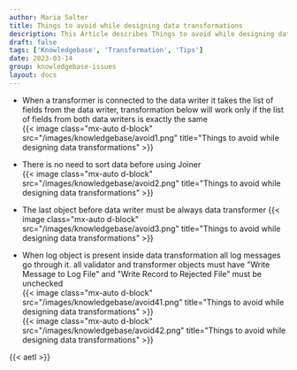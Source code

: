 ```yaml
---
author: Maria Salter
title: Things to avoid while designing data transformations
description: This Article describes Things to avoid while designing data transformations
draft: false
tags: ['Knowledgebase', 'Transformation', 'Tips']
date: 2023-03-14
group: knowledgebase-issues
layout: docs
---
```


- When a transformer is connected to the data writer it takes the list of fields from the data writer, transformation below will work only if the list of fields from both data writers is exactly the same
  \
  {{< image class="mx-auto d-block"  src="/images/knowledgebase/avoid1.png" title="Things to avoid while designing data transformations" >}}

- There is no need to sort data before using Joiner
  \
  {{< image class="mx-auto d-block"  src="/images/knowledgebase/avoid2.png" title="Things to avoid while designing data transformations" >}}

- The last object before data writer must be always data transformer {{< image class="mx-auto d-block"  src="/images/knowledgebase/avoid3.png" title="Things to avoid while designing data transformations" >}}

- When log object is present inside data transformation all log messages go through it. all validator and transformer objects must have "Write Message to Log File" and "Write Record to Rejected File" must be unchecked
  \
  {{< image class="mx-auto d-block"  src="/images/knowledgebase/avoid41.png" title="Things to avoid while designing data transformations" >}}
  \
  {{< image class="mx-auto d-block"  src="/images/knowledgebase/avoid42.png" title="Things to avoid while designing data transformations" >}}

{{< aetl >}}
